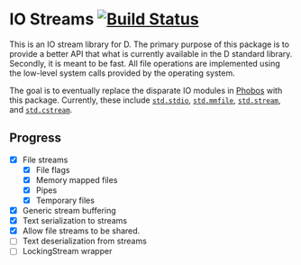 [buildbadge]: https://travis-ci.org/jasonwhite/io.svg?branch=master
[buildstatus]: https://travis-ci.org/jasonwhite/io

# IO Streams [![Build Status][buildbadge]][buildstatus]

This is an IO stream library for D. The primary purpose of this package is to
provide a better API that what is currently available in the D standard library.
Secondly, it is meant to be fast. All file operations are implemented using the
low-level system calls provided by the operating system.

The goal is to eventually replace the disparate IO modules in [Phobos][] with
this package. Currently, these include [`std.stdio`][std.stdio],
[`std.mmfile`][std.mmfile], [`std.stream`][std.stream], and
[`std.cstream`][std.cstream].

[Phobos]: http://dlang.org/phobos/
[std.stdio]: http://dlang.org/phobos/std_stdio.html
[std.mmfile]: http://dlang.org/phobos/std_mmfile.html
[std.stream]: http://dlang.org/phobos/std_stream.html
[std.cstream]: http://dlang.org/phobos/std_cstream.html

## Progress

 - [x] File streams
   - [x] File flags
   - [x] Memory mapped files
   - [x] Pipes
   - [x] Temporary files
 - [x] Generic stream buffering
 - [x] Text serialization to streams
 - [x] Allow file streams to be shared.
 - [ ] Text deserialization from streams
 - [ ] LockingStream wrapper

